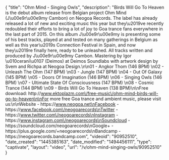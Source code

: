 {
    "title": "Ohm Mind - Singing Owls",
    "description": "Birds Will Go To Heaven is the debut album release from Belgian project Ohm Mind (J\u00e9r\u00e9my Cambon) on Neogoa Records. The label has already released a lot of new and exciting music this year but they\u2019ve recently redoubled their efforts to bring a lot of joy to Goa trance fans everywhere in the last part of 2015. On this album J\u00e9r\u00e9my is presenting some of his best tracks, played at and tested on many gatherings in Belgium as well as this year\u2019s Connection Festival in Spain, and now they\u2019re finally here, ready to be unleashed. All tracks written and produced by J\u00e9r\u00e9my Cambon. Mastering by Igor \u010cerani\u0107 (Deimos) at Deimos Soundlabs with artwork design by Svem and Richpa at Neogoa Design.\n\n01 - Angkor Thom (146 BPM) \n02 - Unleash The Ohm (147 BPM) \n03 - Jungle (147 BPM) \n04 - Out Of Galaxy (145 BPM) \n05 - Doors Of Imagination (146 BPM) \n06 - Singing Owls (146 BPM) \n07 - Ultimate State Of Consciousness (147 BPM) \n08 - Cosmic Trance (144 BPM) \n09 - Birds Will Go To Heaven (138 BPM)\n\nFree download: http:\/\/www.ektoplazm.com\/free-music\/ohm-mind-birds-will-go-to-heaven\n\nFor more free Goa trance and ambient music, please visit us:\n\nWebsite - https:\/\/www.neogoa.net\nFacebook - https:\/\/www.facebook.com\/neogoarecords\nTwitter - https:\/\/www.twitter.com\/neogoarecords\nInstagram - https:\/\/www.instagram.com\/neogoarecords\nSoundcloud - https:\/\/soundcloud.com\/neogoarecords\nGoogle+ - https:\/\/plus.google.com\/+neogoarecords\nBandcamp - https:\/\/neogoarecords.bandcamp.com",
    "videoid": "90952510",
    "date_created": "1445385163",
    "date_modified": "1494456111",
    "type": "captivate",
    "layout": "video",
    "url": "\/v\/ohm-mind-singing-owls\/90952510"
}